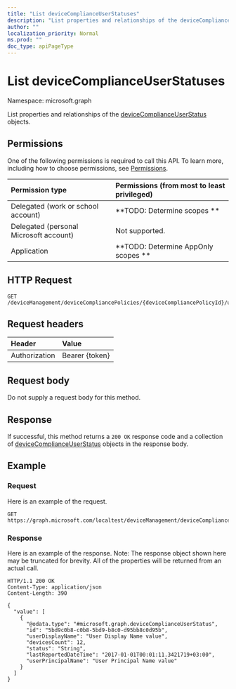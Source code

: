 ```yaml
---
title: "List deviceComplianceUserStatuses"
description: "List properties and relationships of the deviceComplianceUserStatus objects."
author: ""
localization_priority: Normal
ms.prod: ""
doc_type: apiPageType
---
```


# List deviceComplianceUserStatuses

Namespace: microsoft.graph

List properties and relationships of the [deviceComplianceUserStatus](../resources/devicecomplianceuserstatus.md) objects.

## Permissions
One of the following permissions is required to call this API. To learn more, including how to choose permissions, see [Permissions](/concepts/permissions-reference.md).

|Permission type|Permissions (from most to least privileged)|
|:---|:---|
|Delegated (work or school account)|**TODO: Determine scopes **|
|Delegated (personal Microsoft account)|Not supported.|
|Application|**TODO: Determine AppOnly scopes **|

## HTTP Request
<!-- {
  "blockType": "ignored"
}
-->
``` http
GET /deviceManagement/deviceCompliancePolicies/{deviceCompliancePolicyId}/userStatuses
```

## Request headers
|Header|Value|
|:---|:---|
|Authorization|Bearer {token}|

## Request body
Do not supply a request body for this method.

## Response
If successful, this method returns a `200 OK` response code and a collection of [deviceComplianceUserStatus](../resources/devicecomplianceuserstatus.md) objects in the response body.

## Example

### Request
Here is an example of the request.
<!-- {
  "blockType": "request",
  "name": "get_devicecomplianceuserstatus"
}
-->
``` http
GET https://graph.microsoft.com/localtest/deviceManagement/deviceCompliancePolicies/{deviceCompliancePolicyId}/userStatuses
```

### Response
Here is an example of the response. Note: The response object shown here may be truncated for brevity. All of the properties will be returned from an actual call.
<!-- {
  "blockType": "response",
  "truncated": true,
  "@odata.type": "collection(microsoft.graph.devicecomplianceuserstatus)"
}
-->
``` http
HTTP/1.1 200 OK
Content-Type: application/json
Content-Length: 390

{
  "value": [
    {
      "@odata.type": "#microsoft.graph.deviceComplianceUserStatus",
      "id": "5bd9c0b8-c0b8-5bd9-b8c0-d95bb8c0d95b",
      "userDisplayName": "User Display Name value",
      "devicesCount": 12,
      "status": "String",
      "lastReportedDateTime": "2017-01-01T00:01:11.3421719+03:00",
      "userPrincipalName": "User Principal Name value"
    }
  ]
}
```

